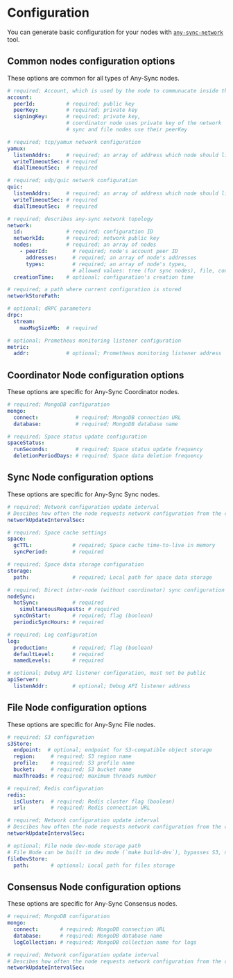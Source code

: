 # Configuration

You can generate basic configuration for your nodes with [`any-sync-network`](https://github.com/anyproto/any-sync-tools/tree/main/any-sync-network) tool.

## Common nodes configuration options

These options are common for all types of Any-Sync nodes.

```yaml
# required; Account, which is used by the node to communucate inside the network 
account: 
  peerId:          # required; public key
  peerKey:         # required; private key
  signingKey:      # required; private key, 
                   # coordinator node uses private key of the network
                   # sync and file nodes use their peerKey

# required; tcp/yamux network configuration
yamux:
  listenAddrs:     # required; an array of address which node should listen
  writeTimeoutSec: # required
  dialTimeoutSec:  # required

# required; udp/quic network configuration
quic:
  listenAddrs:     # required; an array of address which node should listen
  writeTimeoutSec: # required
  dialTimeoutSec:  # required

# required; describes any-sync network topology
network:
  id:              # required; configuration ID
  networkId:       # required; network public key
  nodes:           # required; an array of nodes
    - peerId:        # required; node's account peer ID
      addresses:     # required; an array of node's addresses
      types:         # required; an array of node's types,
                     # allowed values: tree (for sync nodes), file, consensus, coordinator
  creationTime:    # optional; configuration's creation time

# required; a path where current configuration is stored
networkStorePath: 

# optional; dRPC parameters
drpc:
  stream:
    maxMsgSizeMb:  # required

# optional; Prometheus monitoring listener configuration
metric:
  addr:            # optional; Prometheus monitoring listener address
```

## Coordinator Node configuration options

These options are specific for Any-Sync Coordinator nodes.

```yaml
# required; MongoDB configuration
mongo:
  connect:            # required; MongoDB connection URL
  database:           # required; MongoDB database name

# required; Space status update configuration
spaceStatus:
  runSeconds:         # required; Space status update frequency
  deletionPeriodDays: # required; Space data deletion frequency
  ```

## Sync Node configuration options

These options are specific for Any-Sync Sync nodes.

```yaml
# required; Network configuration update interval
# Descibes how often the node requests network configuration from the coordinator node
networkUpdateIntervalSec: 

# required; Space cache settings
space:
  gcTTL:             # required; Space cache time-to-live in memory
  syncPeriod:        # required

# required; Space data storage configuration
storage:
  path:              # required; Local path for space data storage

# required; Direct inter-node (without coordinator) sync configuration
nodeSync:
  hotSync:           # required
    simultaneousRequests: # required
  syncOnStart:       # required; flag (boolean)
  periodicSyncHours: # required

# required; Log configuration
log:
  production:        # required; flag (boolean)
  defaultLevel:      # required
  namedLevels:       # required

# optional; Debug API listener configuration, must not be public
apiServer:
  listenAddr:        # optional; Debug API listener address
```

## File Node configuration options

These options are specific for Any-Sync File nodes.

```yaml
# required; S3 configuration
s3Store:
  endpoint:  # optional; endpoint for S3-compatible object storage
  region:     # required; S3 region name
  profile:    # required; S3 profile name
  bucket:     # required; S3 bucket name
  maxThreads: # required; maximum threads number

# required; Redis configuration
redis:
  isCluster:  # required; Redis cluster flag (boolean)
  url:        # required; Redis connection URL

# required; Network configuration update interval
# Descibes how often the node requests network configuration from the coordinator node
networkUpdateIntervalSec:

# optional; File node dev-mode storage path
# File Node can be built in dev mode (`make build-dev`), bypasses S3, not reliable
fileDevStore:
  path:       # optional; Local path for files storage
```
## Consensus Node configuration options

These options are specific for Any-Sync Consensus nodes.

```yaml
# required; MongoDB configuration
mongo:
  connect:       # required; MongoDB connection URL
  database:      # required; MongoDB database name
  logCollection: # required; MongoDB collection name for logs

# required; Network configuration update interval
# Descibes how often the node requests network configuration from the coordinator node
networkUpdateIntervalSec: 
```
